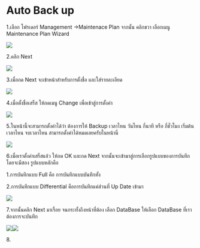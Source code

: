 # Auto Back up

1.เลือก โฟรเดอร์ Management  ->Maintenace Plan จากนั้น คลิกขวา เลือกเมนู Maintenance Plan Wizard&#x20;

![](<../../.gitbook/assets/image (44).png>)

2.คลิก Next&#x20;

![](<../../.gitbook/assets/image (50).png>)

3.เมื่อกด Next จะเข้าหน้าสำหรับการตั้งชื่อ และใส่รายละเอียด

![](<../../.gitbook/assets/image (22).png>)

4.เมื่อตั้งชื่อเสร็ส ให้กดเมนู Change เพื่อเข้าสู่การตั้งค่า

![](<../../.gitbook/assets/image (89).png>)

5.ในหน้านี้จะสามารถตั้งค่าได้ว่า ต้องการให้ Backup เวลาไหน วันไหน กี่นาที หรือ กี่ชั่วโมง เริ่มต้นเวลาไหน จบเวลาไหน สามารถตั้งค่าได้หมดเลยครับในหน้านี่

![](<../../.gitbook/assets/image (73).png>)

6.เมื่อเราตั้งค่าเสร็สแล้ว ให้กด OK และกด Next จากนั้นจะเข้ามาสู่การเลือกรูปแบบของการบันทึก โดยจะมีสอง รูปแบบหลักคือ

1.การบันทึกแบบ Full คือ การบันทึกแบบบันทึกทั้ง&#x20;

2.การบันทึกแบบ  Differential คือการบันทึกแค่ส่วนที่ Up Date เข้ามา&#x20;

![](<../../.gitbook/assets/image (61).png>)

7.จากนั้นคลิก Next มาเรื่อย จนกระทั้งถึงหน้าที่ต้อง เลือก DataBase ให้เลือก DataBase ที่เราต้องการจะบันทึก&#x20;

![](<../../.gitbook/assets/image (3).png>)![](<../../.gitbook/assets/image (17).png>)

8\.
